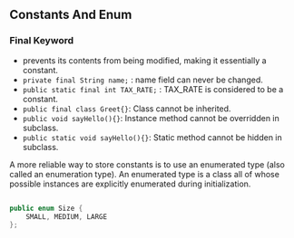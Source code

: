 ## Constants And Enum


### Final Keyword
- prevents its contents from being modified, making it essentially a constant.
- `private final String name;` : name field can never be changed.
- `public static final int TAX_RATE;` : TAX_RATE is considered to be a constant.
- `public final class Greet{}`: Class cannot be inherited.
- `public void sayHello(){}`: Instance method cannot be overridden in subclass.
- `public static void sayHello(){}`: Static method cannot be hidden in subclass.


A more reliable way to store constants is to use an enumerated type (also called
an enumeration type). An enumerated type is a class all of whose possible
instances are explicitly enumerated during initialization.


```java

public enum Size { 
    SMALL, MEDIUM, LARGE
};


```
